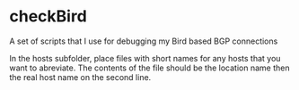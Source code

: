 # checkBird
A set of scripts that I use for debugging my Bird based BGP connections

In the hosts subfolder, place files with short names for any hosts that you want to abreviate. The contents of the file should be the location name then the real host name on the second line.
